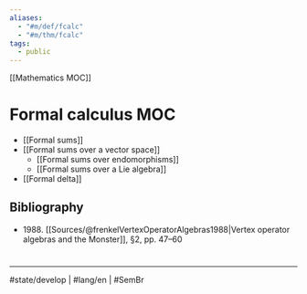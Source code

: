 ```yaml
---
aliases:
  - "#m/def/fcalc"
  - "#m/thm/fcalc"
tags:
  - public
---
```

[[Mathematics MOC]]
# Formal calculus MOC

- [[Formal sums]]
- [[Formal sums over a vector space]]
  - [[Formal sums over endomorphisms]]
  - [[Formal sums over a Lie algebra]]
- [[Formal delta]]

## Bibliography

- 1988\. [[Sources/@frenkelVertexOperatorAlgebras1988|Vertex operator algebras and the Monster]], §2, pp. 47–60

#
---
#state/develop | #lang/en | #SemBr
